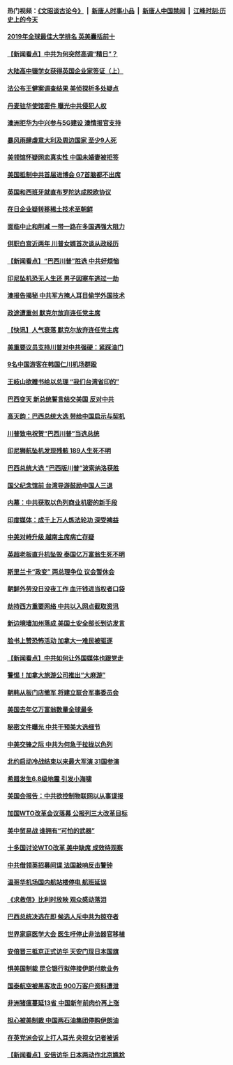#### 热门视频：[《文昭谈古论今》](https://github.com/gfw-breaker/wenzhao/blob/master/README.md?t=10310333) &nbsp;|&nbsp; [新唐人时事小品](https://github.com/gfw-breaker/ntdtv-comedy/blob/master/README.md?t=10310333) &nbsp;|&nbsp; [新唐人中国禁闻](https://github.com/gfw-breaker/ntdtv-news/blob/master/README.md?t=10310333) &nbsp;|&nbsp; [江峰时刻:历史上的今天](https://github.com/gfw-breaker/today-in-history/blob/master/README.md?t=10310333) 

#### [2019年全球最佳大学排名 英美囊括前十](../pages/nsc418/n10819133.md?t=10310333) 

#### [【新闻看点】中共为何突然高调“精日”？](../pages/nsc418/n10818912.md?t=10310333) 

#### [大陆高中辍学女获得英国企业家签证（上）](../pages/nsc418/n10818609.md?t=10310333) 

#### [法公布王健案调查结果 美侦探析多处疑点](../pages/nsc418/n10818833.md?t=10310333) 

#### [丹麦驻华使馆密件 曝光中共侵犯人权](../pages/nsc418/n10817567.md?t=10310333) 

#### [澳洲拒华为中兴参与5G建设 澳情报官支持](../pages/nsc418/n10818821.md?t=10310333) 

#### [暴风雨肆虐意大利及周边国家 至少9人死](../pages/nsc418/n10818234.md?t=10310333) 

#### [美领馆怀疑网恋真实性 中国未婚妻被拒签](../pages/nsc418/n10818106.md?t=10310333) 

#### [美国抵制中共首届进博会 G7首脑都不出席](../pages/nsc418/n10818011.md?t=10310333) 

#### [英国和西班牙就直布罗陀达成脱欧协议](../pages/nsc418/n10818119.md?t=10310333) 

#### [在日企业疑转移稀土技术至朝鲜](../pages/nsc418/n10817717.md?t=10310333) 

#### [面临中止和削减 一带一路在多国遇强大阻力](../pages/nsc418/n10817323.md?t=10310333) 

#### [供职白宫近两年 川普女婿首次谈从政经历](../pages/nsc418/n10817086.md?t=10310333) 

#### [【新闻看点】“巴西川普”胜选 中共好烦恼](../pages/nsc418/n10816452.md?t=10310333) 

#### [印尼坠机恐无人生还 男子因塞车逃过一劫](../pages/nsc418/n10816616.md?t=10310333) 

#### [澳报告揭秘 中共军方掩人耳目偷学外国技术](../pages/nsc418/n10816439.md?t=10310333) 

#### [政途遭重创 默克尔放弃连任党主席](../pages/nsc418/n10815994.md?t=10310333) 

#### [【快讯】人气衰落 默克尔放弃连任党主席](../pages/nsc418/n10815855.md?t=10310333) 

#### [美重要议员支持川普对中共强硬：紧踩油门](../pages/nsc418/n10815659.md?t=10310333) 

#### [9名中国游客在韩国仁川机场群殴](../pages/nsc418/n10814575.md?t=10310333) 

#### [王岐山欲赠书给以总理 “我们台湾省印的”](../pages/nsc418/n10815606.md?t=10310333) 

#### [巴西变天 新总统誓言结交美国 反对中共](../pages/nsc418/n10815508.md?t=10310333) 

#### [高天韵：巴西总统大选 带给中国启示与契机](../pages/nsc418/n10815310.md?t=10310333) 

#### [川普致电祝贺“巴西川普”当选总统](../pages/nsc418/n10815388.md?t=10310333) 

#### [印尼狮航坠机发现残骸 189人生死不明](../pages/nsc418/n10815050.md?t=10310333) 

#### [巴西总统大选 “巴西版川普”波索纳洛获胜](../pages/nsc418/n10814398.md?t=10310333) 

#### [国父纪念馆前 台湾导游鼓励中国人三退](../pages/nsc418/n10808276.md?t=10310333) 

#### [内幕：中共获取以色列商业机密的新手段](../pages/nsc418/n10812897.md?t=10310333) 

#### [印度媒体：成千上万人炼法轮功 深受裨益](../pages/nsc418/n10812623.md?t=10310333) 

#### [中美对峙升级 越南主席病亡存疑](../pages/nsc418/n10812354.md?t=10310333) 

#### [英超老板直升机坠毁 泰国亿万富翁生死不明](../pages/nsc418/n10813517.md?t=10310333) 

#### [斯里兰卡“政变” 两总理争位 议会暂休会](../pages/nsc418/n10812935.md?t=10310333) 

#### [朝鲜外劳没日没夜工作 血汗钱进当权者口袋](../pages/nsc418/n10812735.md?t=10310333) 

#### [劫持西方重要网络 中共以入网点截取资讯](../pages/nsc418/n10812177.md?t=10310333) 

#### [新边境墙加州落成 美国土安全部长到访发言](../pages/nsc418/n10811935.md?t=10310333) 

#### [脸书上赞恐怖活动 加拿大一难民被驱逐](../pages/nsc418/n10811860.md?t=10310333) 

#### [【新闻看点】中共如何让外国媒体也跟党走](../pages/nsc418/n10811468.md?t=10310333) 

#### [警惕！加拿大旅游公司推出“大麻游”](../pages/nsc418/n10811741.md?t=10310333) 

#### [朝韩从板门店撤军 将建立联合军事委员会](../pages/nsc418/n10811430.md?t=10310333) 

#### [美国去年亿万富翁数量全球最多](../pages/nsc418/n10811376.md?t=10310333) 

#### [秘密文件曝光 中共干预美大选细节](../pages/nsc418/n10811358.md?t=10310333) 

#### [中美交锋之际 中共为何急于拉拢以色列](../pages/nsc418/n10810861.md?t=10310333) 

#### [北约启动冷战结束以来最大军演 31国参演](../pages/nsc418/n10810640.md?t=10310333) 

#### [希腊发生6.8级地震 引发小海啸](../pages/nsc418/n10810332.md?t=10310333) 

#### [美国会报告：中共欲控制物联网以从事谍报](../pages/nsc418/n10810221.md?t=10310333) 

#### [加国WTO改革会议落幕 公报列三大改革目标](../pages/nsc418/n10809570.md?t=10310333) 

#### [美中贸易战 谁拥有“可怕的武器”](../pages/nsc418/n10807180.md?t=10310333) 

#### [十多国讨论WTO改革 美中缺席 成效待观察](../pages/nsc418/n10808939.md?t=10310333) 

#### [中共借领英招募间谍 法国敲响反击警钟](../pages/nsc418/n10808700.md?t=10310333) 

#### [温哥华机场国内航站楼停电 航班延误](../pages/nsc418/n10808722.md?t=10310333) 

#### [《求救信》比利时放映 观众感动落泪](../pages/nsc418/n10808484.md?t=10310333) 

#### [巴西总统决选在即 候选人斥中共为掠夺者](../pages/nsc418/n10808456.md?t=10310333) 

#### [世界家庭医学大会 医生吁停止非法器官移植](../pages/nsc418/n10807836.md?t=10310333) 

#### [安倍晋三抵京正式访华 天安门现日本国旗](../pages/nsc418/n10808113.md?t=10310333) 

#### [惧美国制裁 昆仑银行拟停接伊朗付款业务](../pages/nsc418/n10807640.md?t=10310333) 

#### [国泰航空被黑客攻击 900万客户资料遭泄](../pages/nsc418/n10807680.md?t=10310333) 

#### [非洲猪瘟蔓延13省 中国新年前肉价再上涨](../pages/nsc418/n10806960.md?t=10310333) 

#### [担心被美制裁 中国两石油集团停购伊朗油](../pages/nsc418/n10806678.md?t=10310333) 

#### [在英党派会议上打人耳光 央视女记者被诉](../pages/nsc418/n10806421.md?t=10310333) 

#### [【新闻看点】安倍访华 日本两动作北京尴尬](../pages/nsc418/n10806319.md?t=10310333) 


